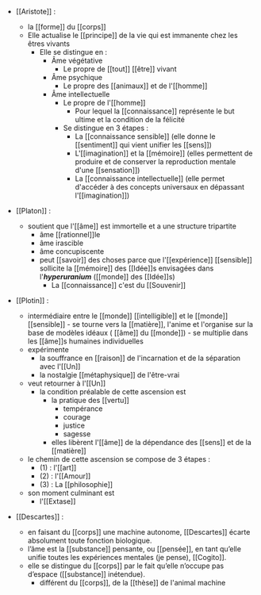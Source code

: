 - [[Aristote]] : 
	- la [[forme]] du [[corps]]
	- Elle actualise le [[principe]] de la vie qui est immanente chez les êtres vivants
	    - Elle se distingue en :
	      - Âme végétative
	        - Le propre de [[tout]] [[être]] vivant
	      - Âme psychique
	        - Le propre des [[animaux]] et de l'[[homme]]
	      - Âme intellectuelle
	        - Le propre de l'[[homme]]
	          - Pour lequel la [[connaissance]] représente le but ultime et la condition de la félicité
	        - Se distingue en 3 étapes :
	          - La [[connaissance sensible]] (elle donne le [[sentiment]] qui vient unifier les [[sens]])
	          - L'[[imagination]] et la [[mémoire]] (elles permettent de produire et de conserver la reproduction mentale d'une [[sensation]])
	          - La [[connaissance intellectuelle]] (elle permet d'accéder à des concepts universaux en dépassant l'[[imagination]])



- [[Platon]] :
	- soutient que l'[[âme]] est immortelle et a une structure tripartite
	    - âme [[rationnel]]le
	    - âme irascible
	    - âme concupiscente
	  - peut [[savoir]] des choses parce que l'[[expérience]] [[sensible]] sollicite la [[mémoire]] des [[Idée]]s envisagées dans l'***hyperuranium*** ([[monde]] des [[Idée]]s)
	    - La [[connaissance]] c'est du [[Souvenir]]




-  [[Plotin]] :
      - intermédiaire entre le [[monde]] [[intelligible]] et le [[monde]] [[sensible]]
	        - se tourne vers la [[matière]], l'anime et l'organise sur la base de modèles idéaux ( [[âme]] du [[monde]])
	        - se multiplie dans les [[âme]]s humaines individuelles
	  - expérimente
	    - la souffrance en [[raison]] de l'incarnation et de la séparation avec l'[[Un]]
	    - la nostalgie [[métaphysique]] de l'être-vrai
	  - veut retourner à l'[[Un]]
	    - la condition préalable de cette ascension est
	      - la pratique des [[vertu]]
	        - tempérance
	        - courage
	        - justice
	        - sagesse
	      - elles libèrent l'[[âme]] de la dépendance des [[sens]] et de la [[matière]]
	  - le chemin de cette ascension se compose de 3 étapes :
	    - (1) : l'[[art]]
	    - (2) : l'[[Amour]]
	    - (3) : La [[philosophie]]
	  - son moment culminant est
	    - l'[[Extase]]


- [[Descartes]] :
	- en faisant du [[corps]] une machine autonome, [[Descartes]] écarte absolument toute fonction biologique.  
	- l’âme est la [[substance]] pensante, ou [[pensée]], en tant qu’elle unifie toutes les expériences mentales (je pense), [[Cogito]].  
	- elle se distingue du [[corps]] par le fait qu’elle n’occupe pas d’espace ([[substance]] inétendue).
		- différent du [[corps]], de la [[thèse]] de l'animal machine
